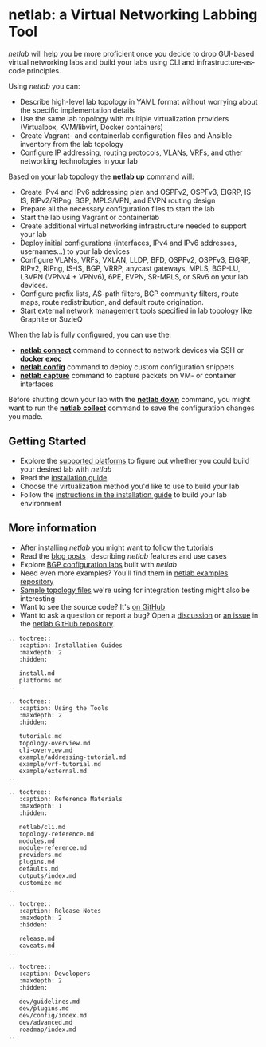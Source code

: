 # netlab: a Virtual Networking Labbing Tool

*netlab* will help you be more proficient once you decide to drop GUI-based virtual networking labs and build your labs using CLI and infrastructure-as-code principles.

Using *netlab* you can:

* Describe high-level lab topology in YAML format without worrying about the specific implementation details
* Use the same lab topology with multiple virtualization providers (Virtualbox, KVM/libvirt, Docker containers)
* Create Vagrant- and containerlab configuration files and Ansible inventory from the lab topology
* Configure IP addressing, routing protocols, VLANs, VRFs, and other networking technologies in your lab

Based on your lab topology the **[netlab up](netlab/up.md)** command will:

* Create IPv4 and IPv6 addressing plan and OSPFv2, OSPFv3, EIGRP, IS-IS, RIPv2/RIPng, BGP, MPLS/VPN, and EVPN routing design
* Prepare all the necessary configuration files to start the lab
* Start the lab using Vagrant or containerlab
* Create additional virtual networking infrastructure needed to support your lab
* Deploy initial configurations (interfaces, IPv4 and IPv6 addresses, usernames...) to your lab devices
* Configure VLANs, VRFs, VXLAN, LLDP, BFD, OSPFv2, OSPFv3, EIGRP, RIPv2, RIPng, IS-IS, BGP, VRRP, anycast gateways,
  MPLS, BGP-LU, L3VPN (VPNv4 + VPNv6), 6PE, EVPN, SR-MPLS, or SRv6 on your lab devices.
* Configure prefix lists, AS-path filters, BGP community filters, route maps, route redistribution, and default route origination.
* Start external network management tools specified in lab topology like Graphite or SuzieQ

When the lab is fully configured, you can use the:

* **[netlab connect](netlab-connect)** command to connect to network devices via SSH or **docker exec**
* **[netlab config](netlab-config)** command to deploy custom configuration snippets
* **[netlab capture](netlab-capture)** command to capture packets on VM- or container interfaces

Before shutting down your lab with the **[netlab down](netlab/down.md)** command, you might want to run the **[netlab collect](netlab/collect.md)** command to save the configuration changes you made.

## Getting Started

* Explore the [supported platforms](platforms.md) to figure out whether you could build your desired lab with *netlab*
* Read the [installation guide](install.md)
* Choose the virtualization method you'd like to use to build your lab
* Follow the [instructions in the installation guide](lab) to build your lab environment

More information
----------------
* After installing *netlab* you might want to [follow the tutorials](tutorials.md)
* Read the [blog posts](https://blog.ipspace.net/tag/netlab.html)_ describing *netlab* features and use cases
* Explore [BGP configuration labs](https://bgplabs.net) built with *netlab*
* Need even more examples? You'll find them in  [netlab examples repository](https://github.com/ipspace/netlab-examples)
* [Sample topology files](https://github.com/ipspace/netlab/tree/dev/tests/integration) we're using for integration testing might also be interesting
* Want to see the source code? It's [on GitHub](https://github.com/ipspace/netlab)
* Want to ask a question or report a bug? Open a [discussion](https://github.com/ipspace/netlab/discussions) or [an issue](https://github.com/ipspace/netlab/issues) in the [netlab GitHub repository](https://github.com/ipspace/netlab).

```eval_rst
.. toctree::
   :caption: Installation Guides
   :maxdepth: 2
   :hidden:

   install.md
   platforms.md
..
```

```eval_rst
.. toctree::
   :caption: Using the Tools
   :maxdepth: 2
   :hidden:

   tutorials.md
   topology-overview.md
   cli-overview.md
   example/addressing-tutorial.md
   example/vrf-tutorial.md
   example/external.md
..
```

```eval_rst
.. toctree::
   :caption: Reference Materials
   :maxdepth: 1
   :hidden:

   netlab/cli.md
   topology-reference.md
   modules.md
   module-reference.md
   providers.md
   plugins.md
   defaults.md
   outputs/index.md
   customize.md
..
```

```eval_rst
.. toctree::
   :caption: Release Notes
   :maxdepth: 2
   :hidden:

   release.md
   caveats.md
..
```

```eval_rst
.. toctree::
   :caption: Developers
   :maxdepth: 2
   :hidden:

   dev/guidelines.md
   dev/plugins.md
   dev/config/index.md
   dev/advanced.md
   roadmap/index.md
..
```
